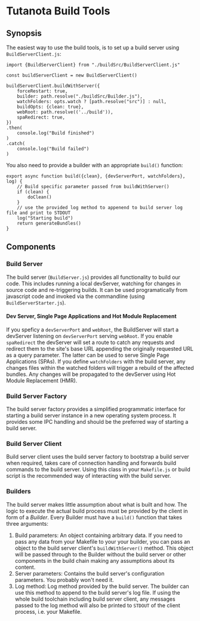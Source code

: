 # Tutanota Build Tools
## Synopsis
The easiest way to use the build tools, is to set up a build server using `BuildServerClient.js`:

	import {BuildServerClient} from "./buildSrc/BuildServerClient.js"

	const buildServerClient = new BuildServerClient()

	buildServerClient.buildWithServer({
		forceRestart: true,
		builder: path.resolve("./buildSrc/Builder.js"),
		watchFolders: opts.watch ? [path.resolve("src")] : null,
		buildOpts: {clean: true},
		webRoot: path.resolve(('../build')),
		spaRedirect: true,
	})
	.then(
		console.log("Build finished")
	)
	.catch(
		console.log("Build failed")
	)

You also need to provide a builder with an appropriate `build()` function:

	export async function build({clean}, {devServerPort, watchFolders}, log) {
		// Build specific parameter passed from buildWithServer()
		if (clean) {
			doClean()
		}
		// use the provided log method to appenend to build server log file and print to STDOUT
		log("Starting build")
		return generateBundles()
	}

## Components

### Build Server
The build server (`BuildServer.js`) provides all functionality to build our code. This includes running a local devServer,
watching for changes in source code and re-triggering builds. It can be used programatically from javascript code and
invoked via the commandline (using `BuildServerStarter.js`).
#### Dev Server, Single Page Applications and Hot Module Replacement
If you speficy a `devServerPort` and `webRoot`, the BuildServer will start a devServer listening on `devServerPort`
serving `webRoot`. If you enable `spaRedirect` the devServer will set a route to catch any requests and redirect them to
the site's base URL appending the originally requested URL as a query parameter. The latter can be used to serve Single
Page Applications (SPAs).
If you define `watchFolders` with the build server, any changes files within the watched folders will trigger a rebuild
of the affected bundles. Any changes will be propagated to the devServer using Hot Module Replacement (HMR).
### Build Server Factory

The build server factory provides a simplified programmatic interface for starting a build server instance in a new
operating system process. It provides some IPC handling and should be the preferred way of starting a build server.

### Build Server Client

Build server client uses the build server factory to bootstrap a build server when required, takes care of connection
handling and forwards build commands to the build server. Using this class in your `Makefile.js` or build script is the
recommended way of interacting with the build server.

### Builders
The build server makes little assumption about what is built and how. The logic to execute the actual build process
must be provided by the client in form of a _Builder_. Every Builder must have a `build()` function that takes three
arguments:
1. Build parameters: An object containing arbitrary data. If you need to pass any data from your Makefile to your
your builder, you can pass an object to the build server client's `buildWithServer()` method. This object will be passed
through to the Builder without the build server or other components in the build chain making any assumptions about its
content.
2. Server parameters: Contains the build server's configuration parameters. You probably won't need it.
3. Log method: Log method provided by the build server. The builder can use this method to append to the build server's
log file. If using the whole build toolchain including build server client, any messages passed to the log method will
also be printed to `STDOUT` of the client process, i.e. your Makefile.